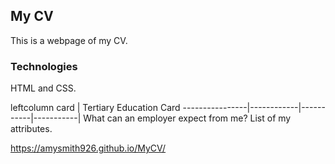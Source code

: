 ## My CV

This is a webpage of my CV.



### Technologies
HTML and  CSS.

leftcolumn card | Tertiary Education Card
----------------|------------|-----------|-----------|
What can an employer expect from me?
List of my attributes.


https://amysmith926.github.io/MyCV/

